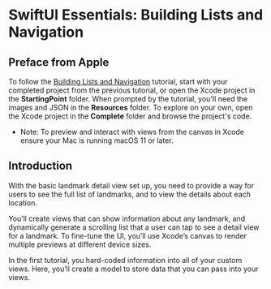 # SwiftUI Essentials: Building Lists and Navigation

## Preface from Apple
To follow the [Building Lists and Navigation](https://developer.apple.com/tutorials/swiftui/building-lists-and-navigation) tutorial, start with your completed project from the previous tutorial, or open the Xcode project in the **StartingPoint** folder. When prompted by the tutorial, you'll need the images and JSON in the **Resources** folder. To explore on your own, open the Xcode project in the **Complete** folder and browse the project's code.

- Note: To preview and interact with views from the canvas in Xcode ensure your Mac is running macOS 11 or later.

## Introduction
With the basic landmark detail view set up, you need to provide a way for users to see the full list of landmarks, and to view the details about each location.

You’ll create views that can show information about any landmark, and dynamically generate a scrolling list that a user can tap to see a detail view for a landmark. To fine-tune the UI, you’ll use Xcode’s canvas to render multiple previews at different device sizes.

In the first tutorial, you hard-coded information into all of your custom views. Here, you’ll create a model to store data that you can pass into your views.